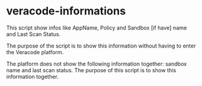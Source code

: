 # veracode-informations
This script show infos like AppName, Policy and Sandbox [if have] name and Last Scan Status.

The purpose of the script is to show this information without having to enter the Veracode platform.

The platform does not show the following information together: sandbox name and last scan status. The purpose of this script is to show this information together.
